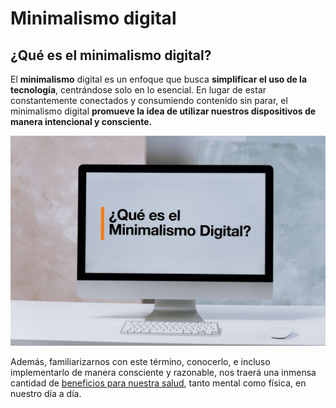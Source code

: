# Minimalismo digital

##  ¿Qué es el minimalismo digital?

El **minimalismo** digital es un enfoque que busca **simplificar el uso de la tecnología**, centrándose solo en lo esencial. 
En lugar de estar constantemente conectados y consumiendo contenido sin parar, el minimalismo digital **promueve la idea de 
utilizar nuestros dispositivos de manera intencional y consciente.**

![](assets/que-es-minimalismo-digital.jpg)

Además, familiarizarnos con este término, conocerlo, e incluso implementarlo de manera consciente y razonable, nos traerá una inmensa cantidad
de [beneficios para nuestra salud](Beneficios-del-minimalismo-digital.md), tanto mental como física, en nuestro día a día.
